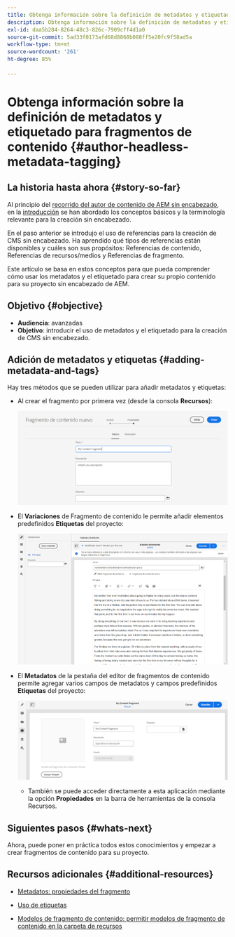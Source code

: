 ```yaml
---
title: Obtenga información sobre la definición de metadatos y etiquetado para fragmentos de contenido
description: Obtenga información sobre la definición de metadatos y etiquetado para fragmentos de contenido
exl-id: daa5b284-8264-48c3-826c-7909cff4d1a0
source-git-commit: 5ad33f0173afd68d8868b088ff5e20fc9f58ad5a
workflow-type: tm+mt
source-wordcount: '261'
ht-degree: 85%

---
```


# Obtenga información sobre la definición de metadatos y etiquetado para fragmentos de contenido {#author-headless-metadata-tagging}

## La historia hasta ahora {#story-so-far}

Al principio del [recorrido del autor de contenido de AEM sin encabezado](overview.md), en la [introducción](introduction.md) se han abordado los conceptos básicos y la terminología relevante para la creación sin encabezado.

En el paso anterior se introdujo el uso de referencias para la creación de CMS sin encabezado. Ha aprendido qué tipos de referencias están disponibles y cuáles son sus propósitos: Referencias de contenido, Referencias de recursos/medios y Referencias de fragmento.

Este artículo se basa en estos conceptos para que pueda comprender cómo usar los metadatos y el etiquetado para crear su propio contenido para su proyecto sin encabezado de AEM.

## Objetivo {#objective}

* **Audiencia**: avanzadas
* **Objetivo**: introducir el uso de metadatos y el etiquetado para la creación de CMS sin encabezado.

## Adición de metadatos y etiquetas {#adding-metadata-and-tags}

Hay tres métodos que se pueden utilizar para añadir metadatos y etiquetas:

* Al crear el fragmento por primera vez (desde la consola **Recursos**):

  ![Crear fragmento de contenido: proporcionar nombre](/help/journey-headless/author/assets/headless-journey-author-content-fragment-03.png)

* El **Variaciones** de Fragmento de contenido le permite añadir elementos predefinidos **Etiquetas** del proyecto:

  ![Editor de fragmentos de contenido: Alaska Spirits](/help/journey-headless/author/assets/headless-journey-author-content-fragment-05.png)

* El **Metadatos** de la pestaña del editor de fragmentos de contenido permite agregar varios campos de metadatos y campos predefinidos **Etiquetas** del proyecto:

  ![Editor de fragmentos de contenido: metadatos](/help/journey-headless/author/assets/headless-journey-author-metadata-01.png)

   * También se puede acceder directamente a esta aplicación mediante la opción **Propiedades** en la barra de herramientas de la consola Recursos.

## Siguientes pasos {#whats-next}

Ahora, puede poner en práctica todos estos conocimientos y empezar a crear fragmentos de contenido para su proyecto.

## Recursos adicionales {#additional-resources}

* [Metadatos: propiedades del fragmento](/help/sites-cloud/administering/content-fragments/content-fragments-metadata.md)

* [Uso de etiquetas](/help/sites-cloud/authoring/features/tags.md)

* [Modelos de fragmento de contenido: permitir modelos de fragmento de contenido en la carpeta de recursos](/help/sites-cloud/administering/content-fragments/content-fragments-models.md#allowing-content-fragment-models-assets-folder)
